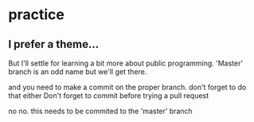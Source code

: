 # practice

## I prefer a theme... 

But I'll settle for learning a bit more about public programming. 'Master' branch is an odd name but we'll get there. 


and you need to make a commit on the proper branch. don't forget to do that either
Don't forget to commit before trying a pull request

no no. this needs to be commited to the 'master' branch
